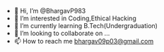 - 👋 Hi, I’m @BhargavP983
- 👀 I’m interested in Coding,Ethical Hacking
- 🌱 I’m currently learning B.Tech(Undergraduation)
- 💞️ I’m looking to collaborate on ...
- 📫 How to reach me bhargav09p03@gmail.com

<!---
BhargavP983/BhargavP983 is a ✨ special ✨ repository because its `README.md` (this file) appears on your GitHub profile.
You can click the Preview link to take a look at your changes.
--->
